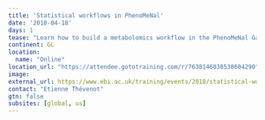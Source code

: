 ```yaml
---
title: 'Statistical workflows in PhenoMeNal'
date: '2018-04-18'
days: 1
tease: "Learn how to build a metabolomics workflow in the PhenoMeNal Galaxy in this webinar"
continent: GL
location:
  name: "Online"
location_url: "https://attendee.gototraining.com/r/7638146038538604290"
image: 
external_url: https://www.ebi.ac.uk/training/events/2018/statistical-workflows-phenomenal?platform=hootsuite
contact: "Etienne Thévenot"
gtn: false
subsites: [global, us]
---
```


